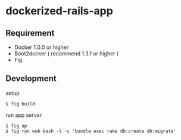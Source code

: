 # dockerized-rails-app

## Requirement

- Docker 1.0.0 or higher
- Boot2docker ( recommend 1.3.1 or higher )
- Fig

## Development

setup

```
$ fig build
```

run app server

```
$ fig up
$ fig run web bash -l -c 'bundle exec rake db:create db:migrate'
```
